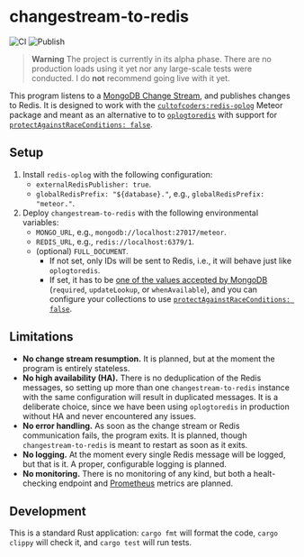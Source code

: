 # changestream-to-redis

![CI](https://github.com/radekmie/changestream-to-redis/actions/workflows/ci.yml/badge.svg)
![Publish](https://github.com/radekmie/changestream-to-redis/actions/workflows/publish.yml/badge.svg)

> **Warning**
> The project is currently in its alpha phase. There are no production loads using it yet nor any large-scale tests were conducted. I do **not** recommend going live with it yet.

This program listens to a [MongoDB Change Stream](https://www.mongodb.com/docs/manual/changeStreams/), and publishes changes to Redis. It is designed to work with the [`cultofcoders:redis-oplog`](https://github.com/cult-of-coders/redis-oplog) Meteor package and meant as an alternative to to [`oplogtoredis`](https://github.com/tulip/oplogtoredis) with support for [`protectAgainstRaceConditions: false`](https://github.com/cult-of-coders/redis-oplog/blob/master/docs/finetuning.md#configuration-at-collection-level).

## Setup

1. Install `redis-oplog` with the following configuration:
    * `externalRedisPublisher: true`.
    * `globalRedisPrefix: "${database}."`, e.g., `globalRedisPrefix: "meteor."`.
2. Deploy `changestream-to-redis` with the following environmental variables:
    * `MONGO_URL`, e.g., `mongodb://localhost:27017/meteor`.
    * `REDIS_URL`, e.g., `redis://localhost:6379/1`.
    * (optional) `FULL_DOCUMENT`.
        * If not set, only IDs will be sent to Redis, i.e., it will behave just like `oplogtoredis`.
        * If set, it has to be [one of the values accepted by MongoDB](https://www.mongodb.com/docs/manual/reference/method/db.collection.watch/) (`required`, `updateLookup`, or `whenAvailable`), and you can configure your collections to use [`protectAgainstRaceConditions: false`](https://github.com/cult-of-coders/redis-oplog/blob/master/docs/finetuning.md#configuration-at-collection-level).

## Limitations

* **No change stream resumption.** It is planned, but at the moment the program is entirely stateless.
* **No high availability (HA).** There is no deduplication of the Redis messages, so setting up more than one `changestream-to-redis` instance with the same configuration will result in duplicated messages. It is a deliberate choice, since we have been using `oplogtoredis` in production without HA and never encountered any issues.
* **No error handling.** As soon as the change stream or Redis communication fails, the program exits. It is planned, though `changestream-to-redis` is meant to restart as soon as it exits.
* **No logging.** At the moment every single Redis message will be logged, but that is it. A proper, configurable logging is planned.
* **No monitoring.** There is no monitoring of any kind, but both a healt-checking endpoint and [Prometheus](https://prometheus.io) metrics are planned.

## Development

This is a standard Rust application: `cargo fmt` will format the code, `cargo clippy` will check it, and `cargo test` will run tests.
